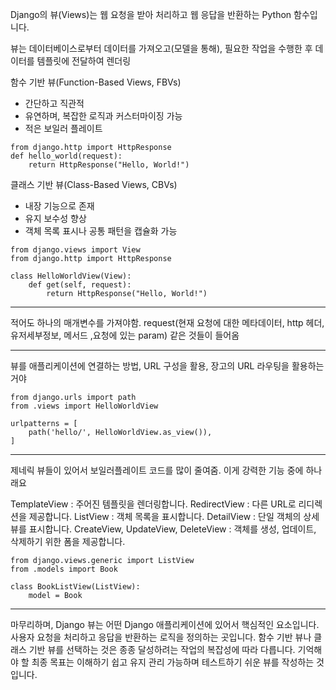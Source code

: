 Django의 뷰(Views)는 웹 요청을 받아 처리하고 웹 응답을 반환하는 Python 함수입니다. 

뷰는 데이터베이스로부터 데이터를 가져오고(모델을 통해), 필요한 작업을 수행한 후 데이터를 템플릿에 전달하여 렌더링


함수 기반 뷰(Function-Based Views, FBVs)
- 간단하고 직관적
- 유연하며, 복잡한 로직과 커스터마이징 가능
- 적은 보일러 플레이트

```
from django.http import HttpResponse
def hello_world(request):
    return HttpResponse("Hello, World!")

```


클래스 기반 뷰(Class-Based Views, CBVs)
- 내장 기능으로 존재
- 유지 보수성 향상
- 객체 목록 표시나 공통 패턴을 캡슐화 가능

```
from django.views import View
from django.http import HttpResponse

class HelloWorldView(View):
    def get(self, request):
        return HttpResponse("Hello, World!")

```

---
적어도 하나의 매개변수를 가져야함. request(현재 요청에 대한 메타데이터, http 헤더, 유저세부정보, 메서드 ,요청에 있는 param) 같은 것들이 들어옴

---
뷰를 애플리케이션에 연결하는 방법, URL 구성을 활용, 장고의 URL 라우팅을 활용하는 거야

```
from django.urls import path
from .views import HelloWorldView

urlpatterns = [
    path('hello/', HelloWorldView.as_view()),
]
```

---
제네릭 뷰들이 있어서 보일러플레이트 코드를 많이 줄여줌. 이게 강력한 기능 중에 하나래요

TemplateView : 주어진 템플릿을 렌더링합니다.
RedirectView : 다른 URL로 리디렉션을 제공합니다.
ListView : 객체 목록을 표시합니다.
DetailView : 단일 객체의 상세 뷰를 표시합니다.
CreateView, UpdateView, DeleteView : 객체를 생성, 업데이트, 삭제하기 위한 폼을 제공합니다.

```
from django.views.generic import ListView
from .models import Book

class BookListView(ListView):
    model = Book
```


---
마무리하며, Django 뷰는 어떤 Django 애플리케이션에 있어서 핵심적인 요소입니다. 사용자 요청을 처리하고 응답을 반환하는 로직을 정의하는 곳입니다. 함수 기반 뷰나 클래스 기반 뷰를 선택하는 것은 종종 달성하려는 작업의 복잡성에 따라 다릅니다. 기억해야 할 최종 목표는 이해하기 쉽고 유지 관리 가능하며 테스트하기 쉬운 뷰를 작성하는 것입니다.